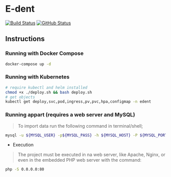 # E-dent

[![Build Status](https://travis-ci.org/julio-cesar-development/e-dent.svg)](https://travis-ci.org/julio-cesar-development/e-dent)
[![GitHub Status](https://badgen.net/github/status/julio-cesar-development/e-dent)](https://github.com/julio-cesar-development/e-dent)

## Instructions

### Running with Docker Compose

```bash
docker-compose up -d
```

### Running with Kubernetes

```bash
# require kubectl and helm installed
chmod +x ./deploy.sh && bash deploy.sh
# get objects
kubectl get deploy,svc,pod,ingress,pv,pvc,hpa,configmap -n edent
```

### Running appart (requires a web server and MySQL)

> To import data run the following command in terminal/shell;

```bash
mysql -u ${MYSQL_USER} -p${MYSQL_PASS} -h ${MYSQL_HOST} -P ${MYSQL_PORT} < ./migrations/data.sql
```

* Execution

> The project must be executed in na web server, like Apache, Nginx, or even in the embedded PHP web server with the command:

```bash
php -S 0.0.0.0:80
```
